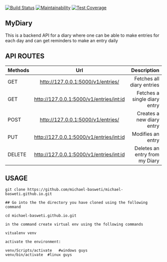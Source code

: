 
[![Build Status](https://travis-ci.org/michael-basweti/michael-basweti.github.io.svg?branch=dev-trial)](https://travis-ci.org/michael-basweti/michael-basweti.github.io)
[![Maintainability](https://api.codeclimate.com/v1/badges/a99a88d28ad37a79dbf6/maintainability)](https://codeclimate.com/github/codeclimate/codeclimate/maintainability)
[![Test Coverage](https://api.codeclimate.com/v1/badges/a99a88d28ad37a79dbf6/test_coverage)](https://codeclimate.com/github/codeclimate/codeclimate/test_coverage)

## MyDiary
This is a backend API for a diary where one can be able to make entries for each day and can get reminders to make an entry daily

## API ROUTES

| Methods        | Url          | Description |
| ------------- |:-------------:| -----:|
| GET     | http://127.0.0.1:5000/v1/entries/          |  Fetches all diary entries |          
| GET     | http://127.0.0.1:5000/v1/entries/<int:id>  |  Fetches a single diary entry    |
| POST    | http://127.0.0.1:5000/v1/entries/          |  Creates a new diary entry       |
| PUT     | http://127.0.0.1:5000/v1/entries/<int:id>  |   Modifies an entry              |
| DELETE  | http://127.0.0.1:5000/v1/entries/<int:id>  |   Deletes an entry from my Diary |


## USAGE

```
git clone https://github.com/michael-basweti/michael-basweti.github.io.git

## Go into the the directory you have cloned using the following command

cd michael-basweti.github.io.git

in the command create virtual env using the following commands

vitualenv venv

activate the environment:

venv/Scripts/activate   #windows guys
venv/bin/activate  #linux guys




```
